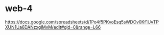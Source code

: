 # web-4
https://docs.google.com/spreadsheets/d/1Po4f5PKvoEsq5sWDOv0Kf1UvTPXUN1Ua6DANzxglMvM/edit#gid=0&range=L66
